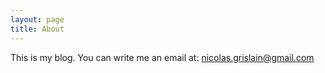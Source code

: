 ```yaml
---
layout: page
title: About
---
```


This is my blog.
You can write me an email at: <nicolas.grislain@gmail.com>
